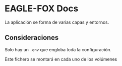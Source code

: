 # EAGLE-FOX Docs

La aplicación se forma de varias capas y entornos.

## Consideraciones

Solo hay un `.env` que engloba toda la configuración.

Este fichero se montará en cada uno de los volúmenes